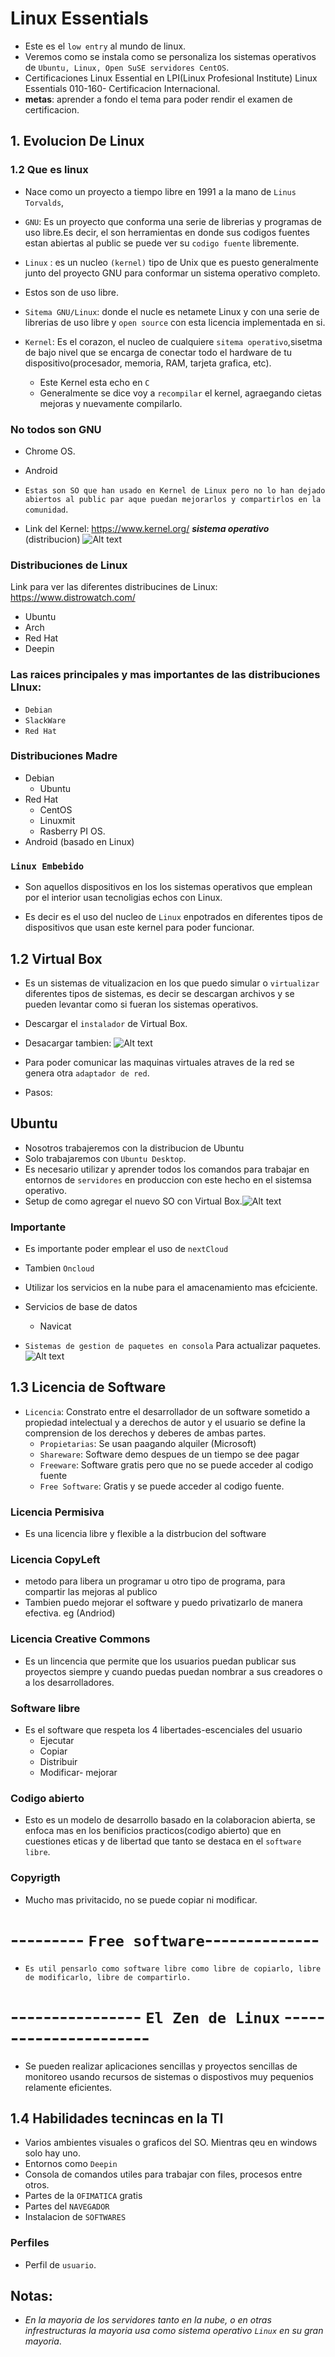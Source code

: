 # Linux Essentials 
* Este es el `low entry` al mundo de linux.
* Veremos como se instala como se personaliza los sistemas operativos de `Ubuntu, Linux, Open SuSE servidores CentOS`.
* Certificaciones Linux Essential en LPI(Linux Profesional Institute) Linux Essentials 010-160- Certificacion Internacional.
* **metas**: aprender  a fondo el tema para poder rendir el examen de certificacion.

## 1. Evolucion De Linux
### 1.2 Que es linux
* Nace como un proyecto a tiempo libre en 1991 a la mano de  `Linus Torvalds`,
* `GNU`: Es un proyecto que conforma una serie de librerias y programas de uso libre.Es decir, el son herramientas en donde sus codigos fuentes estan abiertas al public se puede ver su `codigo fuente` libremente.
* `Linux` : es un nucleo `(kernel)` tipo de Unix que es puesto generalmente junto del proyecto GNU para conformar un sistema operativo completo.
* Estos son de uso libre.
* `Sitema GNU/Linux`: donde el nucle es netamete Linux y con una serie de librerias de uso libre y `open source` con esta licencia implementada en si.

* `Kernel`: Es el corazon, el nucleo de cualquiere `sitema operativo`,sisetma de bajo nivel que se encarga de conectar todo el hardware de tu dispositivo(procesador, memoria, RAM, tarjeta grafica, etc).
    * Este Kernel esta echo en `C`
    * Generalmente se dice voy a `recompilar` el kernel, agraegando cietas mejoras y nuevamente compilarlo.
### No todos son GNU
* Chrome OS.
* Android
* `Estas son SO que han usado en Kernel de Linux pero no lo han dejado abiertos al public par aque puedan mejorarlos y compartirlos en la comunidad`.

* Link del Kernel: https://www.kernel.org/
***sistema operativo*** (distribucion)
![Alt text](image.png)

### Distribuciones de Linux
Link para ver las diferentes distribucines de Linux:  https://www.distrowatch.com/
* Ubuntu
* Arch
* Red Hat
* Deepin
### Las raices principales y mas importantes de las distribuciones LInux:
* `Debian`
* `SlackWare`
* `Red Hat`
### Distribuciones Madre
* Debian 
    * Ubuntu
* Red Hat
    * CentOS
    * Linuxmit
    * Rasberry PI OS.
* Android (basado en Linux)

### `Linux Embebido`
* Son aquellos dispositivos en los los sistemas operativos que emplean por el interior usan tecnoligias echos con Linux.

* Es decir es el uso del nucleo de `Linux` enpotrados en diferentes tipos de dispositivos que usan este kernel para poder funcionar. 


## 1.2 Virtual Box

* Es un sistemas de vitualizacion en los que puedo simular o `virtualizar` diferentes tipos de sistemas, es decir se descargan archivos y se pueden levantar como si fueran los sistemas operativos.

* Descargar el `instalador` de Virtual Box.
* Desacargar tambien: ![Alt text](image-1.png)
* Para poder comunicar las maquinas virtuales atraves de la red se genera otra `adaptador de red`.
* Pasos: 

## Ubuntu
* Nosotros trabajeremos con la distribucion de Ubuntu
* Solo trabajaremos con `Ubuntu Desktop`.
* Es necesario utilizar y aprender todos los comandos para trabajar en entornos de `servidores` en produccion con este hecho en el sistemsa operativo.
* Setup de como agregar el nuevo SO con Virtual Box.![Alt text](image-2.png)
### Importante
* Es importante poder emplear el uso de `nextCloud`
* Tambien `Oncloud`
* Utilizar los servicios en la nube para el amacenamiento mas efciciente.
* Servicios de base de datos 
    * Navicat
    

* `Sistemas de gestion de paquetes en consola`
    Para actualizar paquetes.
![Alt text](image-3.png)


## 1.3 Licencia de Software
* `Licencia`: Constrato entre el desarrollador de un software sometido a propiedad intelectual y a derechos de autor y el usuario se define la comprension de los derechos y deberes de ambas partes.
    * `Propietarias`: Se usan paagando alquiler (Microsoft)
    * `Shareware`: Software demo despues de un tiempo se dee pagar
    * `Freeware`: Software gratis pero que no se puede acceder al codigo fuente 
    * `Free Software`: Gratis y se puede acceder al codigo  fuente.

### Licencia Permisiva
* Es una licencia libre y flexible a la distrbucion del software
### Licencia CopyLeft
* metodo para libera un programar u otro tipo de programa, para compartir las mejoras al publico
* Tambien puedo mejorar el software y puedo privatizarlo de manera efectiva. eg (Andriod)
### Licencia Creative Commons
* Es un lincencia que permite que los usuarios puedan publicar sus proyectos siempre y cuando puedas puedan nombrar a sus creadores o a los desarrolladores.
### Software libre
* Es  el software que respeta los 4 libertades-escenciales del usuario
    * Ejecutar
    * Copiar
    * Distribuir
    * Modificar- mejorar
### Codigo abierto
* Esto es un modelo de desarrollo basado en la colaboracion abierta, se enfoca mas en los benificios practicos(codigo abierto) que en cuestiones eticas y de libertad que tanto se destaca en el `software libre`.

### Copyrigth
* Mucho mas privitacido, no se puede copiar ni modificar.


# --------- `Free software`--------------
* `Es util pensarlo como software libre como libre de copiarlo, libre de modificarlo, libre de compartirlo.` 


# ---------------- `El Zen de Linux` ----------------------

* Se pueden realizar aplicaciones sencillas y proyectos sencillas de monitoreo usando recursos de sistemas  o dispostivos muy pequenios relamente eficientes.

## 1.4 Habilidades tecnincas en la TI
* Varios ambientes visuales o graficos del SO. Mientras qeu en windows solo hay uno.
* Entornos como `Deepin`
* Consola de comandos utiles para trabajar con files, procesos entre otros.
* Partes de la `OFIMATICA` gratis
* Partes del `NAVEGADOR` 
* Instalacion de `SOFTWARES`

### Perfiles
* Perfil de `usuario`.
## Notas: 
* *En la mayoria de los servidores tanto en la nube, o en otras infrestructuras la mayoria usa como sistema operativo `Linux` en su gran mayoria*.
